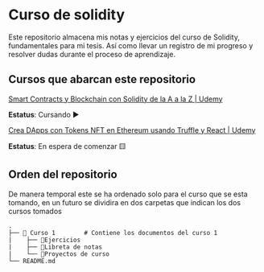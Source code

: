 # Curso de solidity

Este repositorio almacena mis notas y ejercicios del curso de Solidity, fundamentales para mi tesis. Así como llevar un registro de mi progreso y resolver dudas durante el proceso de aprendizaje. 

## Cursos que abarcan este repositorio

[Smart Contracts y Blockchain con Solidity de la A a la Z | Udemy](https://www.udemy.com/course/solidity-a-z/)

**Estatus**: Cursando ▶️

[Crea DApps con Tokens NFT en Ethereum usando Truffle y React | Udemy](https://www.udemy.com/course/tokens-nft-en-ethereum-con-truffle-y-react/)

**Estatus**: En espera de comenzar 🟨

## Orden del repositorio

De manera temporal este se ha ordenado solo para el curso que se esta tomando, en un futuro se dividira en dos carpetas que indican los dos cursos tomados

    .
    ├── 📁 Curso 1        # Contiene los documentos del curso 1
    |    ├── 📁Ejercicios
    |    ├── 📁Libreta de notas 
    |    └── 📁Proyectos de curso
    └── README.md
